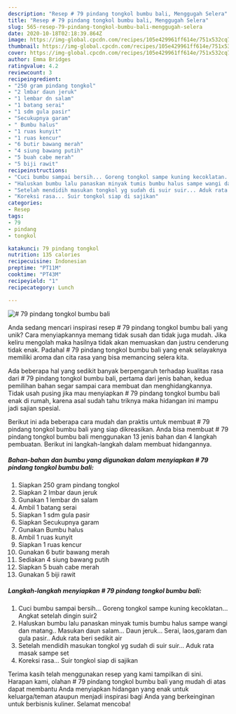 ```yaml
---
description: "Resep # 79 pindang tongkol bumbu bali, Menggugah Selera"
title: "Resep # 79 pindang tongkol bumbu bali, Menggugah Selera"
slug: 565-resep-79-pindang-tongkol-bumbu-bali-menggugah-selera
date: 2020-10-18T02:18:39.864Z
image: https://img-global.cpcdn.com/recipes/105e429961ff614e/751x532cq70/79-pindang-tongkol-bumbu-bali-foto-resep-utama.jpg
thumbnail: https://img-global.cpcdn.com/recipes/105e429961ff614e/751x532cq70/79-pindang-tongkol-bumbu-bali-foto-resep-utama.jpg
cover: https://img-global.cpcdn.com/recipes/105e429961ff614e/751x532cq70/79-pindang-tongkol-bumbu-bali-foto-resep-utama.jpg
author: Emma Bridges
ratingvalue: 4.2
reviewcount: 3
recipeingredient:
- "250 gram pindang tongkol"
- "2 lmbar daun jeruk"
- "1 lembar dn salam"
- "1 batang serai"
- "1 sdm gula pasir"
- "Secukupnya garam"
- " Bumbu halus"
- "1 ruas kunyit"
- "1 ruas kencur"
- "6 butir bawang merah"
- "4 siung bawang putih"
- "5 buah cabe merah"
- "5 biji rawit"
recipeinstructions:
- "Cuci bumbu sampai bersih... Goreng tongkol sampe kuning kecoklatan... Angkat setelah dingin suir2"
- "Haluskan bumbu lalu panaskan minyak tumis bumbu halus sampe wangi dan matang.. Masukan daun salam... Daun jeruk... Serai, laos,garam dan gula pasir.. Aduk rata beri sedikit air"
- "Setelah mendidih masukan tongkol yg sudah di suir suir... Aduk rata masak sampe set"
- "Koreksi rasa... Suir tongkol siap di sajikan"
categories:
- Resep
tags:
- 79
- pindang
- tongkol

katakunci: 79 pindang tongkol 
nutrition: 135 calories
recipecuisine: Indonesian
preptime: "PT11M"
cooktime: "PT43M"
recipeyield: "1"
recipecategory: Lunch

---
```



![# 79 pindang tongkol bumbu bali](https://img-global.cpcdn.com/recipes/105e429961ff614e/751x532cq70/79-pindang-tongkol-bumbu-bali-foto-resep-utama.jpg)

Anda sedang mencari inspirasi resep # 79 pindang tongkol bumbu bali yang unik? Cara menyiapkannya memang tidak susah dan tidak juga mudah. Jika keliru mengolah maka hasilnya tidak akan memuaskan dan justru cenderung tidak enak. Padahal # 79 pindang tongkol bumbu bali yang enak selayaknya memiliki aroma dan cita rasa yang bisa memancing selera kita.



Ada beberapa hal yang sedikit banyak berpengaruh terhadap kualitas rasa dari # 79 pindang tongkol bumbu bali, pertama dari jenis bahan, kedua pemilihan bahan segar sampai cara membuat dan menghidangkannya. Tidak usah pusing jika mau menyiapkan # 79 pindang tongkol bumbu bali enak di rumah, karena asal sudah tahu triknya maka hidangan ini mampu jadi sajian spesial.


Berikut ini ada beberapa cara mudah dan praktis untuk membuat # 79 pindang tongkol bumbu bali yang siap dikreasikan. Anda bisa membuat # 79 pindang tongkol bumbu bali menggunakan 13 jenis bahan dan 4 langkah pembuatan. Berikut ini langkah-langkah dalam membuat hidangannya.

<!--inarticleads1-->

##### Bahan-bahan dan bumbu yang digunakan dalam menyiapkan # 79 pindang tongkol bumbu bali:

1. Siapkan 250 gram pindang tongkol
1. Siapkan 2 lmbar daun jeruk
1. Gunakan 1 lembar dn salam
1. Ambil 1 batang serai
1. Siapkan 1 sdm gula pasir
1. Siapkan Secukupnya garam
1. Gunakan  Bumbu halus
1. Ambil 1 ruas kunyit
1. Siapkan 1 ruas kencur
1. Gunakan 6 butir bawang merah
1. Sediakan 4 siung bawang putih
1. Siapkan 5 buah cabe merah
1. Gunakan 5 biji rawit




<!--inarticleads2-->

##### Langkah-langkah menyiapkan # 79 pindang tongkol bumbu bali:

1. Cuci bumbu sampai bersih... Goreng tongkol sampe kuning kecoklatan... Angkat setelah dingin suir2
1. Haluskan bumbu lalu panaskan minyak tumis bumbu halus sampe wangi dan matang.. Masukan daun salam... Daun jeruk... Serai, laos,garam dan gula pasir.. Aduk rata beri sedikit air
1. Setelah mendidih masukan tongkol yg sudah di suir suir... Aduk rata masak sampe set
1. Koreksi rasa... Suir tongkol siap di sajikan




Terima kasih telah menggunakan resep yang kami tampilkan di sini. Harapan kami, olahan # 79 pindang tongkol bumbu bali yang mudah di atas dapat membantu Anda menyiapkan hidangan yang enak untuk keluarga/teman ataupun menjadi inspirasi bagi Anda yang berkeinginan untuk berbisnis kuliner. Selamat mencoba!
